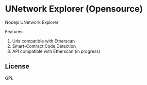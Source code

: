 # UNetwork Explorer (Opensource)

Nodejs UNetwork Explorer

Features: 

1. Urls compatible with Etherscan
2. Smart-Contract Code Detection
3. API compatible with Etherscan (in progress)


## License

GPL